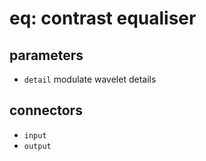 # eq: contrast equaliser

## parameters

* `detail` modulate wavelet details

## connectors

* `input`
* `output`
